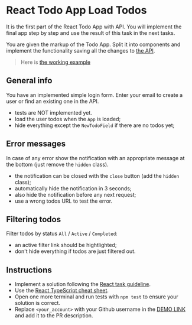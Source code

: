 # React Todo App Load Todos

It is the first part of the React Todo App with API. You will implement the
final app step by step and use the result of this task in the next tasks.

You are given the markup of the Todo App. Split it into components and
implement the functionality saving all the changes to [the API](https://mate-academy.github.io/fe-students-api/).

> Here is [the working example](https://mate-academy.github.io/react_todo-app-with-api/)

## General info

You have an implemented simple login form. Enter your email to create a user
or find an existing one in the API.

- tests are NOT implemented yet.
- load the user todos when the `App` is loaded;
- hide everything except the `NewTodoField` if there are no todos yet;

## Error messages

In case of any error show the notification with an appropriate message at the bottom (just remove the `hidden` class).

- the notification can be closed with the `close` button (add the `hidden` class);
- automatically hide the notification in 3 seconds;
- also hide the notification before any next request;
- use a wrong todos URL to test the error.

## Filtering todos

Filter todos by status `All` / `Active` / `Completed`:

- an active filter link should be hightlighted;
- don't hide everything if todos are just filtered out.

## Instructions

- Implement a solution following the [React task guideline](https://github.com/mate-academy/react_task-guideline#react-tasks-guideline).
- Use the [React TypeScript cheat sheet](https://mate-academy.github.io/fe-program/js/extra/react-typescript).
- Open one more terminal and run tests with `npm test` to ensure your solution is correct.
- Replace `<your_account>` with your Github username in the [DEMO LINK](https://githi54.github.io/react_todo-app-loading-todos/) and add it to the PR description.
